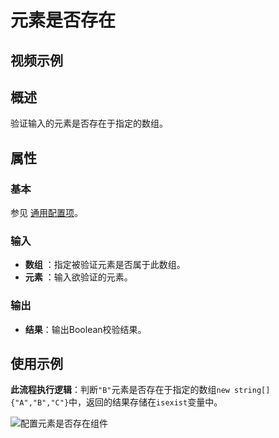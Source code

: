 # 元素是否存在

## 视频示例

## 概述

验证输入的元素是否存在于指定的数组。

## 属性

### 基本

参见 [通用配置项](../Appendix/CommonConfigurationItems.md)。

### 输入

- **数组** ：指定被验证元素是否属于此数组。
- **元素** ：输入欲验证的元素。

### 输出

- **结果**：输出Boolean校验结果。

## 使用示例

**此流程执行逻辑**：判断`"B"`元素是否存在于指定的数组`new string[]{"A","B","C"}`中，返回的结果存储在`isexist`变量中。

![配置元素是否存在组件](https://docimages.blob.core.chinacloudapi.cn/images/Activities/ExistsInArrayActivity1.png)
